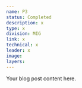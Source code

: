 ```yaml
---
name: P3
status: Completed
description: x
type: x
division: MIG
link: x
technical: x
leader: x
image: 
layers:
---
```

Your blog post content here.